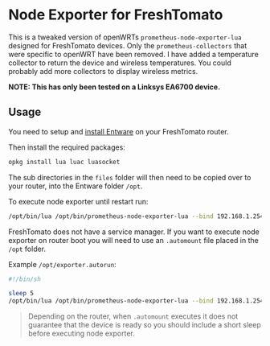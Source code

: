 # Node Exporter for FreshTomato

This is a tweaked version of openWRTs `prometheus-node-exporter-lua` designed for FreshTomato devices.
Only the `prometheus-collectors` that were specific to openWRT have been removed.
I have added a temperature collector to return the device and wireless temperatures.
You could probably add more collectors to display wireless metrics.

**NOTE: This has only been tested on a Linksys EA6700 device.**

## Usage

You need to setup and [install Entware](https://wiki.freshtomato.org/doku.php/entware_installation_usage) on your FreshTomato router.

Then install the required packages:

```sh
opkg install lua luac luasocket
```

The sub directories in the `files` folder will then need to be copied over to your router, into the Entware folder `/opt`.

To execute node exporter until restart run:

```sh
/opt/bin/lua /opt/bin/prometheus-node-exporter-lua --bind 192.168.1.254 --port 9100 &
```

FreshTomato does not have a service manager.
If you want to execute node exporter on router boot you will need to use an `.automount` file placed in the `/opt` folder.

Example `/opt/exporter.autorun`:

```sh
#!/bin/sh

sleep 5
/opt/bin/lua /opt/bin/prometheus-node-exporter-lua --bind 192.168.1.254 --port 9100 &
```

> Depending on the router, when `.automount` executes it does not guarantee that the device is ready so you should include a short sleep before executing node exporter.
